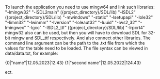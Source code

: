 To launch the application you need to use mingw64 and link such libraries:
    "-lmingw32"
    "-lSDL2main" ({project_directory}/SDL/lib)
    "-lSDL2" ({project_directory}/SDL/lib)
    "-mwindows"
    "-static"
    "-lsetupapi"
    "-lole32"
    "-limm32"
    "-lwinmm"
    "-lversion"
    "-loleaut32"
    "-luuid"
    "-lws2_32"
    "-lmingwex"
    "-lgcc"
    "-lSDL2_ttf" ({project_directory}/SDL/lib)
    "-lrpcrt4"
mingw32 also can be used, but then you will have to download SDL for 32-bit mingw and SDL_ttf respectively. And also connect other libraries.
The command line argument can be the path to the .txt file from which the values ​​for the table need to be loaded.
The file syntax can be viewed in data/data.txt, for example:

{0|"name"|12.05.2023|12.43}
{1|"second name"|12.05.2022|124.43}

ect.

